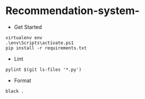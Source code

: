 # Recommendation-system-

- Get Started

```
virtualenv env
.\env\Scripts\activate.ps1
pip install -r requirements.txt
```


- Lint

```
pylint $(git ls-files '*.py')
```

- Format
```
black .
```
